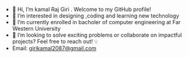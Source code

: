 - 👋 Hi, I’m kamal Raj Giri . Welcome to my GitHub profile!
- 👀 I’m interested in designing ,coding and learning new technology
- 🌱 I’m currently enrolled in bacholer of computer engineering at Far Western University
- 💞️ I’m looking to solve exciting problems or collaborate on impactful projects? Feel free to reach out! 💡
- Email: girikamal2087@gmail.com



<!---
kamalrajgiri/kamalrajgiri is a ✨ special ✨ repository because its `README.md` (this file) appears on your GitHub profile.
You can click the Preview link to take a look at your changes.
- LinkedIn: [Kamal Ji](https://linkedin.com/in/your-profile)
![Kamal's GitHub Stats](https://github-readme-stats.vercel.app/api?username=your-username&show_icons=true&theme=radical)

--->
